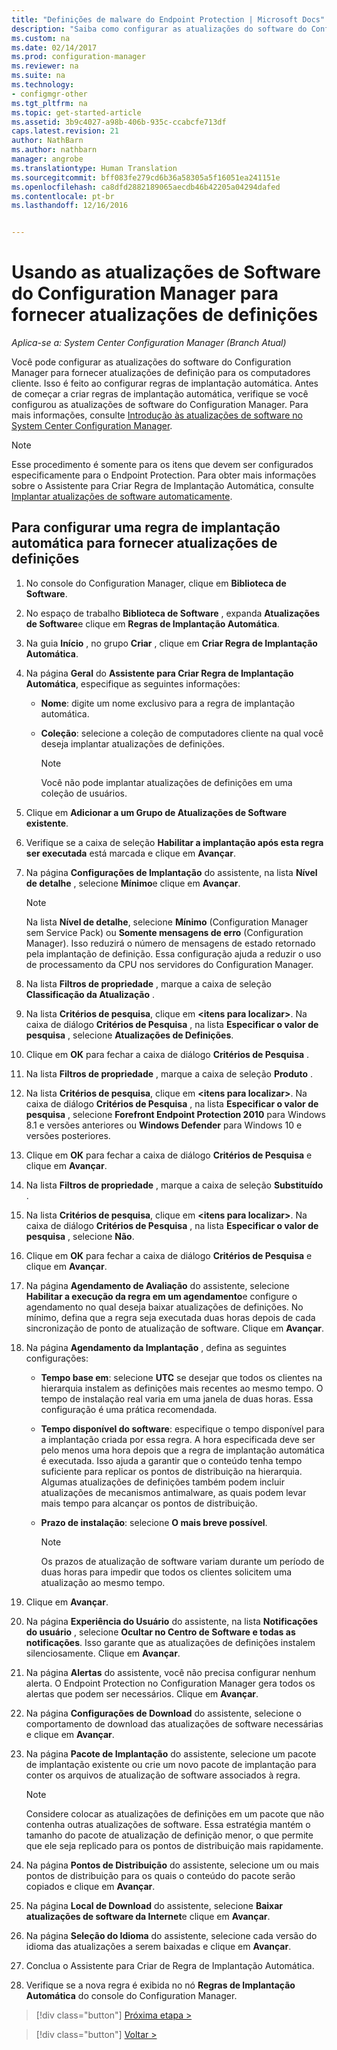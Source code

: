 ```yaml
---
title: "Definições de malware do Endpoint Protection | Microsoft Docs"
description: "Saiba como configurar as atualizações do software do Configuration Manager para fornecer atualizações de definição para os computadores cliente."
ms.custom: na
ms.date: 02/14/2017
ms.prod: configuration-manager
ms.reviewer: na
ms.suite: na
ms.technology:
- configmgr-other
ms.tgt_pltfrm: na
ms.topic: get-started-article
ms.assetid: 3b9c4027-a98b-406b-935c-ccabcfe713df
caps.latest.revision: 21
author: NathBarn
ms.author: nathbarn
manager: angrobe
ms.translationtype: Human Translation
ms.sourcegitcommit: bff083fe279cd6b36a58305a5f16051ea241151e
ms.openlocfilehash: ca8dfd2882189065aecdb46b42205a04294dafed
ms.contentlocale: pt-br
ms.lasthandoff: 12/16/2016


---
```


#  <a name="using-configuration-manager-software-updates-to-deliver-definition-updates"></a>Usando as atualizações de Software do Configuration Manager para fornecer atualizações de definições

*Aplica-se a: System Center Configuration Manager (Branch Atual)*


 Você pode configurar as atualizações do software do Configuration Manager para fornecer atualizações de definição para os computadores cliente. Isso é feito ao configurar regras de implantação automática. Antes de começar a criar regras de implantação automática, verifique se você configurou as atualizações de software do Configuration Manager. Para mais informações, consulte [Introdução às atualizações de software no System Center Configuration Manager](/sccm/sum/understand/software-updates-introduction).

> [!NOTE]
>  Esse procedimento é somente para os itens que devem ser configurados especificamente para o Endpoint Protection. Para obter mais informações sobre o Assistente para Criar Regra de Implantação Automática, consulte [Implantar atualizações de software automaticamente](/sccm/sum/deploy-use/automatically-deploy-software-updates).

## <a name="to-configure-an-automatic-deployment-rule-to-deliver-definition-updates"></a>Para configurar uma regra de implantação automática para fornecer atualizações de definições

1.  No console do Configuration Manager, clique em **Biblioteca de Software**.

2.  No espaço de trabalho **Biblioteca de Software** , expanda **Atualizações de Software**e clique em **Regras de Implantação Automática**.

3.  Na guia **Início** , no grupo **Criar** , clique em **Criar Regra de Implantação Automática**.

4.  Na página **Geral** do **Assistente para Criar Regra de Implantação Automática**, especifique as seguintes informações:

    -   **Nome**: digite um nome exclusivo para a regra de implantação automática.

    -   **Coleção**: selecione a coleção de computadores cliente na qual você deseja implantar atualizações de definições.

        > [!NOTE]
        >  Você não pode implantar atualizações de definições em uma coleção de usuários.

5.  Clique em **Adicionar a um Grupo de Atualizações de Software existente**.

6.  Verifique se a caixa de seleção  **Habilitar a implantação após esta regra ser executada** está marcada e clique em **Avançar**.

7.  Na página **Configurações de Implantação** do assistente, na lista **Nível de detalhe** , selecione **Mínimo**e clique em **Avançar**.

    > [!NOTE]
    >  Na lista **Nível de detalhe**, selecione **Mínimo** (Configuration Manager sem Service Pack) ou **Somente mensagens de erro** (Configuration Manager). Isso reduzirá o número de mensagens de estado retornado pela implantação de definição. Essa configuração ajuda a reduzir o uso de processamento da CPU nos servidores do Configuration Manager.

8.  Na lista **Filtros de propriedade** , marque a caixa de seleção **Classificação da Atualização** .

9. Na lista **Critérios de pesquisa**, clique em **<itens para localizar\>**. Na caixa de diálogo **Critérios de Pesquisa** , na lista **Especificar o valor de pesquisa** , selecione **Atualizações de Definições**.

10. Clique em **OK** para fechar a caixa de diálogo **Critérios de Pesquisa** .

11. Na lista **Filtros de propriedade** , marque a caixa de seleção **Produto** .

12. Na lista **Critérios de pesquisa**, clique em **<itens para localizar\>**. Na caixa de diálogo **Critérios de Pesquisa** , na lista **Especificar o valor de pesquisa** , selecione **Forefront Endpoint Protection 2010** para Windows 8.1 e versões anteriores ou **Windows Defender** para Windows 10 e versões posteriores.

13. Clique em **OK** para fechar a caixa de diálogo **Critérios de Pesquisa** e clique em **Avançar**.

14. Na lista **Filtros de propriedade** , marque a caixa de seleção **Substituído** .

15. Na lista **Critérios de pesquisa**, clique em **<itens para localizar\>**. Na caixa de diálogo **Critérios de Pesquisa** , na lista **Especificar o valor de pesquisa** , selecione **Não**.

16. Clique em **OK** para fechar a caixa de diálogo **Critérios de Pesquisa** e clique em **Avançar**.

17. Na página **Agendamento de Avaliação** do assistente, selecione **Habilitar a execução da regra em um agendamento**e configure o agendamento no qual deseja baixar atualizações de definições. No mínimo, defina que a regra seja executada duas horas depois de cada sincronização de ponto de atualização de software. Clique em **Avançar**.

18. Na página **Agendamento da Implantação** , defina as seguintes configurações:

    -   **Tempo base em**: selecione **UTC** se desejar que todos os clientes na hierarquia instalem as definições mais recentes ao mesmo tempo. O tempo de instalação real varia em uma janela de duas horas. Essa configuração é uma prática recomendada.

    -   **Tempo disponível do software**: especifique o tempo disponível para a implantação criada por essa regra. A hora especificada deve ser pelo menos uma hora depois que a regra de implantação automática é executada. Isso ajuda a garantir que o conteúdo tenha tempo suficiente para replicar os pontos de distribuição na hierarquia. Algumas atualizações de definições também podem incluir atualizações de mecanismos antimalware, as quais podem levar mais tempo para alcançar os pontos de distribuição.

    -   **Prazo de instalação**: selecione **O mais breve possível**.

        > [!NOTE]
        >  Os prazos de atualização de software variam durante um período de duas horas para impedir que todos os clientes solicitem uma atualização ao mesmo tempo.

19. Clique em **Avançar**.

20. Na página **Experiência do Usuário** do assistente, na lista **Notificações do usuário** , selecione **Ocultar no Centro de Software e todas as notificações**.   Isso garante que as atualizações de definições instalem silenciosamente. Clique em **Avançar**.

21. Na página **Alertas** do assistente, você não precisa configurar nenhum alerta. O Endpoint Protection no Configuration Manager gera todos os alertas que podem ser necessários. Clique em **Avançar**.

22. Na página **Configurações de Download** do assistente, selecione o comportamento de download das atualizações de software necessárias e clique em **Avançar**.

23. Na página **Pacote de Implantação** do assistente, selecione um pacote de implantação existente ou crie um novo pacote de implantação para conter os arquivos de atualização de software associados à regra.

    > [!NOTE]
    >  Considere colocar as atualizações de definições em um pacote que não contenha outras atualizações de software. Essa estratégia mantém o tamanho do pacote de atualização de definição menor, o que permite que ele seja replicado para os pontos de distribuição mais rapidamente.

24. Na página **Pontos de Distribuição** do assistente, selecione um ou mais pontos de distribuição para os quais o conteúdo do pacote serão copiados e clique em **Avançar**.

25. Na página **Local de Download** do assistente, selecione **Baixar atualizações de software da Internet**e clique em **Avançar**.

26. Na página **Seleção do Idioma** do assistente, selecione cada versão do idioma das atualizações a serem baixadas e clique em **Avançar**.

27. Conclua o Assistente para Criar de Regra de Implantação Automática.

28. Verifique se a nova regra é exibida no nó **Regras de Implantação Automática** do console do Configuration Manager.


> [!div class="button"]
[Próxima etapa >](endpoint-antimalware-policies.md)

> [!div class="button"]
[Voltar >](endpoint-configure-alerts.md)

